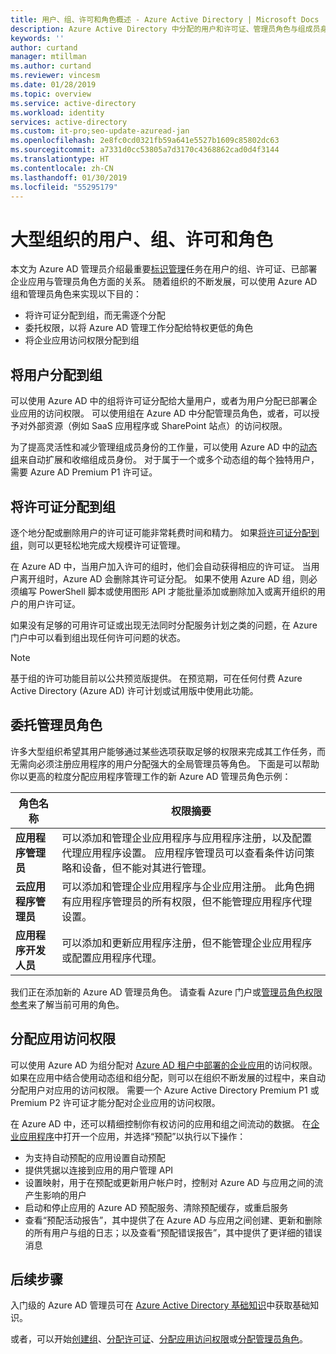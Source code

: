 ```yaml
---
title: 用户、组、许可和角色概述 - Azure Active Directory | Microsoft Docs
description: Azure Active Directory 中分配的用户和许可证、管理员角色与组成员身份之间的关系
keywords: ''
author: curtand
manager: mtillman
ms.author: curtand
ms.reviewer: vincesm
ms.date: 01/28/2019
ms.topic: overview
ms.service: active-directory
ms.workload: identity
services: active-directory
ms.custom: it-pro;seo-update-azuread-jan
ms.openlocfilehash: 2e8fc0cd0321fb59a641e5527b1609c85802dc63
ms.sourcegitcommit: a7331d0cc53805a7d3170c4368862cad0d4f3144
ms.translationtype: HT
ms.contentlocale: zh-CN
ms.lasthandoff: 01/30/2019
ms.locfileid: "55295179"
---
```

# <a name="users-groups-licensing-and-roles-for-large-organizations"></a>大型组织的用户、组、许可和角色

本文为 Azure AD 管理员介绍最重要[标识管理](/azure/active-directory/fundamentals/identity-fundamentals?context=azure/active-directory/users-groups-roles/context/ugr-context)任务在用户的组、许可证、已部署企业应用与管理员角色方面的关系。 随着组织的不断发展，可以使用 Azure AD 组和管理员角色来实现以下目的：

* 将许可证分配到组，而无需逐个分配
* 委托权限，以将 Azure AD 管理工作分配给特权更低的角色
* 将企业应用访问权限分配到组

## <a name="assign-users-to-groups"></a>将用户分配到组

可以使用 Azure AD 中的组将许可证分配给大量用户，或者为用户分配已部署企业应用的访问权限。 可以使用组在 Azure AD 中分配管理员角色，或者，可以授予对外部资源（例如 SaaS 应用程序或 SharePoint 站点）的访问权限。

为了提高灵活性和减少管理组成员身份的工作量，可以使用 Azure AD 中的[动态组](groups-create-rule.md)来自动扩展和收缩组成员身份。 对于属于一个或多个动态组的每个独特用户，需要 Azure AD Premium P1 许可证。

## <a name="assign-licenses-to-groups"></a>将许可证分配到组

逐个地分配或删除用户的许可证可能非常耗费时间和精力。 如果[将许可证分配到组](/azure/active-directory/fundamentals/license-users-groups?context=azure/active-directory/users-groups-roles/context/ugr-context)，则可以更轻松地完成大规模许可证管理。

在 Azure AD 中，当用户加入许可的组时，他们会自动获得相应的许可证。 当用户离开组时，Azure AD 会删除其许可证分配。 如果不使用 Azure AD 组，则必须编写 PowerShell 脚本或使用图形 API 才能批量添加或删除加入或离开组织的用户的用户许可证。

如果没有足够的可用许可证或出现无法同时分配服务计划之类的问题，在 Azure 门户中可以看到组出现任何许可问题的状态。

>[!NOTE]
>基于组的许可功能目前以公共预览版提供。 在预览期，可在任何付费 Azure Active Directory (Azure AD) 许可计划或试用版中使用此功能。

## <a name="delegate-administrator-roles"></a>委托管理员角色

许多大型组织希望其用户能够通过某些选项获取足够的权限来完成其工作任务，而无需向必须注册应用程序的用户分配强大的全局管理员等角色。 下面是可以帮助你以更高的粒度分配应用程序管理工作的新 Azure AD 管理员角色示例：

 角色名称 | 权限摘要
 --------- | -------------------
 **应用程序管理员** | 可以添加和管理企业应用程序与应用程序注册，以及配置代理应用程序设置。 应用程序管理员可以查看条件访问策略和设备，但不能对其进行管理。
 **云应用程序管理员** | 可以添加和管理企业应用程序与企业应用注册。 此角色拥有应用程序管理员的所有权限，但不能管理应用程序代理设置。
**应用程序开发人员** | 可以添加和更新应用程序注册，但不能管理企业应用程序或配置应用程序代理。

我们正在添加新的 Azure AD 管理员角色。 请查看 Azure 门户或[管理员角色权限参考](directory-assign-admin-roles.md)来了解当前可用的角色。

## <a name="assign-app-access"></a>分配应用访问权限

可以使用 Azure AD 为组分配对 [Azure AD 租户中部署的企业应用](/azure/active-directory/manage-apps/methods-for-assigning-users-and-groups#assign-group?context=azure/active-directory/users-groups-roles/context/ugr-context)的访问权限。 如果在应用中结合使用动态组和组分配，则可以在组织不断发展的过程中，来自动分配用户对应用的访问权限。 需要一个 Azure Active Directory Premium P1 或 Premium P2 许可证才能分配对企业应用的访问权限。

在 Azure AD 中，还可以精细控制你有权访问的应用和组之间流动的数据。 在[企业应用程序](https://portal.azure.com/#blade/Microsoft_AAD_IAM/StartboardApplicationsMenuBlade/AllApps)中打开一个应用，并选择“预配”以执行以下操作：

* 为支持自动预配的应用设置自动预配
* 提供凭据以连接到应用的用户管理 API
* 设置映射，用于在预配或更新用户帐户时，控制对 Azure AD 与应用之间的流产生影响的用户
* 启动和停止应用的 Azure AD 预配服务、清除预配缓存，或重启服务
* 查看“预配活动报告”，其中提供了在 Azure AD 与应用之间创建、更新和删除的所有用户与组的日志；以及查看“预配错误报告”，其中提供了更详细的错误消息

## <a name="next-steps"></a>后续步骤

入门级的 Azure AD 管理员可在 [Azure Active Directory 基础知识](https://docs.microsoft.com/azure/active-directory/fundamentals/index)中获取基础知识。

或者，可以开始[创建组](/azure/active-directory/fundamentals/active-directory-groups-create-azure-portal?context=azure/active-directory/users-groups-roles/context/ugr-context)、[分配许可证](/azure/active-directory/fundamentals/license-users-groups?context=azure/active-directory/users-groups-roles/context/ugr-context)、[分配应用访问权限](/azure/active-directory/manage-apps/methods-for-assigning-users-and-groups#assign-group?context=azure/active-directory/users-groups-roles/context/ugr-context)或[分配管理员角色](directory-assign-admin-roles.md)。